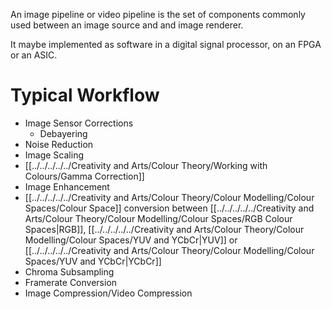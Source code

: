 An image pipeline or video pipeline is the set of components commonly used between an image source and and image renderer.

It maybe implemented as software in a digital signal processor, on an FPGA or an ASIC.

# Typical Workflow
- Image Sensor Corrections
	- Debayering
- Noise Reduction
- Image Scaling
- [[../../../../../Creativity and Arts/Colour Theory/Working with Colours/Gamma Correction]]
- Image Enhancement
- [[../../../../../Creativity and Arts/Colour Theory/Colour Modelling/Colour Spaces/Colour Space]] conversion between [[../../../../../Creativity and Arts/Colour Theory/Colour Modelling/Colour Spaces/RGB Colour Spaces|RGB]], [[../../../../../Creativity and Arts/Colour Theory/Colour Modelling/Colour Spaces/YUV and YCbCr|YUV]] or [[../../../../../Creativity and Arts/Colour Theory/Colour Modelling/Colour Spaces/YUV and YCbCr|YCbCr]]
- Chroma Subsampling
- Framerate Conversion
- Image Compression/Video Compression